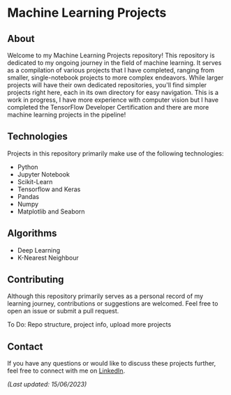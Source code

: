 # Machine Learning Projects

## About
Welcome to my Machine Learning Projects repository! This repository is dedicated to my ongoing journey in the field of machine learning. It serves as a compilation of various projects that I have completed, ranging from smaller, single-notebook projects to more complex endeavors. While larger projects will have their own dedicated repositories, you'll find simpler projects right here, each in its own directory for easy navigation. This is a work in progress, I have more experience with computer vision but I have completed the TensorFlow Developer Certification and there are more machine learning projects in the pipeline!


## Technologies
Projects in this repository primarily make use of the following technologies:
- Python
- Jupyter Notebook
- Scikit-Learn
- Tensorflow and Keras
- Pandas
- Numpy
- Matplotlib and Seaborn

## Algorithms
- Deep Learning
- K-Nearest Neighbour

## Contributing
Although this repository primarily serves as a personal record of my learning journey, contributions or suggestions are welcomed. Feel free to open an issue or submit a pull request.

To Do: Repo structure, project info, upload more projects

## Contact
If you have any questions or would like to discuss these projects further, feel free to connect with me on [LinkedIn](https://www.linkedin.com/in/thomas-rowland-07a785155/).

_(Last updated: 15/06/2023)_
